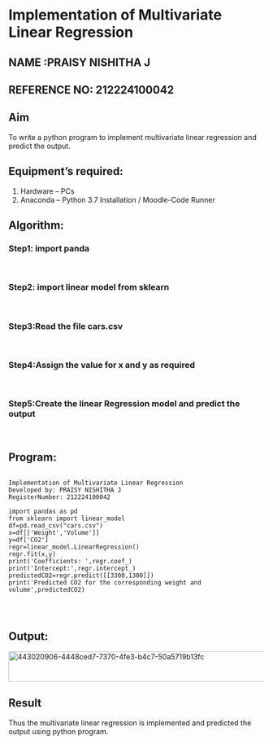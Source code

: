 # Implementation of Multivariate Linear Regression
## NAME :PRAISY NISHITHA J
## REFERENCE NO: 212224100042
## Aim
To write a python program to implement multivariate linear regression and predict the output.
## Equipment’s required:
1.	Hardware – PCs
2.	Anaconda – Python 3.7 Installation / Moodle-Code Runner
## Algorithm:
### Step1: import panda
<br>

### Step2: import linear model from sklearn
<br>

### Step3:Read the file cars.csv
<br>

### Step4:Assign the value for x and y as required
<br>

### Step5:Create the linear Regression model and predict the output
<br>

## Program:
```

Implementation of Multivariate Linear Regression
Developed by: PRAISY NISHITHA J
RegisterNumber: 212224100042

import pandas as pd
from sklearn import linear_model
df=pd.read_csv("cars.csv")
x=df[['Weight','Volume']]
y=df['CO2']
regr=linear_model.LinearRegression()
regr.fit(x,y)
print('Coefficients: ',regr.coef_)
print('Intercept:',regr.intercept_)
predictedCO2=regr.predict([[3300,1300]])
print('Predicted CO2 for the corresponding weight and volume',predictedCO2)




```
## Output:
<img width="618" height="60" alt="443020906-4448ced7-7370-4fe3-b4c7-50a5719b13fc" src="https://github.com/user-attachments/assets/c9a130c9-7c61-4361-b22f-61789bc56ce9" />

<br>

## Result
Thus the multivariate linear regression is implemented and predicted the output using python program.
